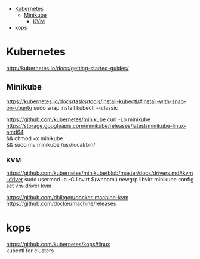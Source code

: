 <!-- TOC -->

- [Kubernetes](#kubernetes)
    - [Minikube](#minikube)
        - [KVM](#kvm)
- [kops](#kops)

<!-- /TOC -->

# Kubernetes
http://kubernetes.io/docs/getting-started-guides/

## Minikube
https://kubernetes.io/docs/tasks/tools/install-kubectl/#install-with-snap-on-ubuntu
    sudo snap install kubectl --classic

https://github.com/kubernetes/minikube
    curl -Lo minikube https://storage.googleapis.com/minikube/releases/latest/minikube-linux-amd64 \
    && chmod +x minikube \
    && sudo mv minikube /usr/local/bin/    

### KVM
https://github.com/kubernetes/minikube/blob/master/docs/drivers.md#kvm-driver
    sudo usermod -a -G libvirt $(whoami)
    newgrp libvirt
    minikube config set vm-driver kvm

https://github.com/dhiltgen/docker-machine-kvm
https://github.com/docker/machine/releases

# kops
https://github.com/kubernetes/kops#linux  
kubectl for clusters  